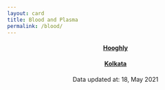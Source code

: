 ```yaml
---
layout: card
title: Blood and Plasma
permalink: /blood/
---
```

<div align="center">
<a href="{{ "/blood/Hooghly" | relative_url}}" ><div class="card"><h4><b>Hooghly</b></h4></div></a>
<a href="{{ "/blood/Kolkata" | relative_url}}" ><div class="card"><h4><b>Kolkata</b></h4></div></a>
<div style="margin-top: 20px; text-align: left; border: none;">

</div>
<div class="text_foot"> Data updated at: 18, May 2021 </div></div>